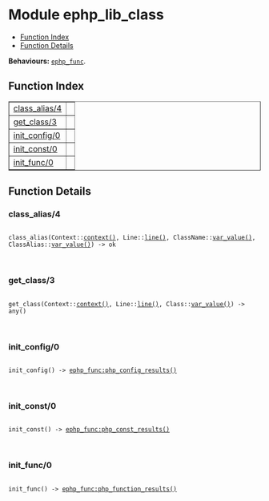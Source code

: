 

# Module ephp_lib_class #
* [Function Index](#index)
* [Function Details](#functions)

__Behaviours:__ [`ephp_func`](ephp_func.md).

<a name="index"></a>

## Function Index ##


<table width="100%" border="1" cellspacing="0" cellpadding="2" summary="function index"><tr><td valign="top"><a href="#class_alias-4">class_alias/4</a></td><td></td></tr><tr><td valign="top"><a href="#get_class-3">get_class/3</a></td><td></td></tr><tr><td valign="top"><a href="#init_config-0">init_config/0</a></td><td></td></tr><tr><td valign="top"><a href="#init_const-0">init_const/0</a></td><td></td></tr><tr><td valign="top"><a href="#init_func-0">init_func/0</a></td><td></td></tr></table>


<a name="functions"></a>

## Function Details ##

<a name="class_alias-4"></a>

### class_alias/4 ###

<pre><code>
class_alias(Context::<a href="#type-context">context()</a>, Line::<a href="#type-line">line()</a>, ClassName::<a href="#type-var_value">var_value()</a>, ClassAlias::<a href="#type-var_value">var_value()</a>) -&gt; ok
</code></pre>
<br />

<a name="get_class-3"></a>

### get_class/3 ###

<pre><code>
get_class(Context::<a href="#type-context">context()</a>, Line::<a href="#type-line">line()</a>, Class::<a href="#type-var_value">var_value()</a>) -&gt; any()
</code></pre>
<br />

<a name="init_config-0"></a>

### init_config/0 ###

<pre><code>
init_config() -&gt; <a href="ephp_func.md#type-php_config_results">ephp_func:php_config_results()</a>
</code></pre>
<br />

<a name="init_const-0"></a>

### init_const/0 ###

<pre><code>
init_const() -&gt; <a href="ephp_func.md#type-php_const_results">ephp_func:php_const_results()</a>
</code></pre>
<br />

<a name="init_func-0"></a>

### init_func/0 ###

<pre><code>
init_func() -&gt; <a href="ephp_func.md#type-php_function_results">ephp_func:php_function_results()</a>
</code></pre>
<br />

